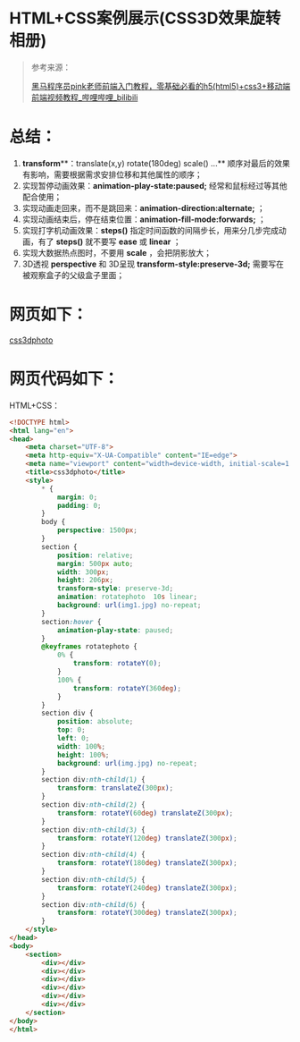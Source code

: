 # HTML+CSS案例展示(CSS3D效果旋转相册)
>  参考来源：
>
> [黑马程序员pink老师前端入门教程，零基础必看的h5(html5)+css3+移动端前端视频教程_哔哩哔哩_bilibili](https://www.bilibili.com/video/BV14J4114768?p=390&spm_id_from=pageDriver)

# 总结：

1. **transform****：translate(x,y) rotate(180deg) scale() ...** 顺序对最后的效果有影响，需要根据需求安排位移和其他属性的顺序；
2. 实现暂停动画效果：**animation-play-state:paused;** 经常和鼠标经过等其他配合使用；
3. 实现动画走回来，而不是跳回来：**animation-direction:alternate;** ；
4. 实现动画结束后，停在结束位置：**animation-fill-mode:forwards;** ；
5. 实现打字机动画效果：**steps()** 指定时间函数的间隔步长，用来分几步完成动画，有了 **steps()** 就不要写 **ease** 或 **linear** ；
6. 实现大数据热点图时，不要用 **scale** ，会把阴影放大；
7. 3D透视 **perspective** 和 3D呈现 **transform-style:preserve-3d;** 需要写在被观察盒子的父级盒子里面；

# 网页如下：

[css3dphoto](https://jiang-lijun.github.io/css3dphoto/)

# 网页代码如下：

HTML+CSS：

```html
<!DOCTYPE html>
<html lang="en">
<head>
    <meta charset="UTF-8">
    <meta http-equiv="X-UA-Compatible" content="IE=edge">
    <meta name="viewport" content="width=device-width, initial-scale=1.0">
    <title>css3dphoto</title>
    <style>
        * {
            margin: 0;
            padding: 0;
        }
        body {
            perspective: 1500px;
        }
        section {
            position: relative;
            margin: 500px auto;
            width: 300px;
            height: 206px;
            transform-style: preserve-3d;
            animation: rotatephoto  10s linear;
            background: url(img1.jpg) no-repeat;
        }
        section:hover {
            animation-play-state: paused;
        }
        @keyframes rotatephoto {
            0% {
                transform: rotateY(0);
            }
            100% {
                transform: rotateY(360deg);
            }
        }
        section div {
            position: absolute;
            top: 0;
            left: 0;
            width: 100%;
            height: 100%;
            background: url(img.jpg) no-repeat;
        }
        section div:nth-child(1) {
            transform: translateZ(300px);
        }
        section div:nth-child(2) {
            transform: rotateY(60deg) translateZ(300px);
        }
        section div:nth-child(3) {
            transform: rotateY(120deg) translateZ(300px);
        }
        section div:nth-child(4) {
            transform: rotateY(180deg) translateZ(300px);
        }
        section div:nth-child(5) {
            transform: rotateY(240deg) translateZ(300px);
        }
        section div:nth-child(6) {
            transform: rotateY(300deg) translateZ(300px);
        }
    </style>
</head>
<body>
    <section>
        <div></div>
        <div></div>
        <div></div>
        <div></div>
        <div></div>
        <div></div>
    </section>
</body>
</html>
```


